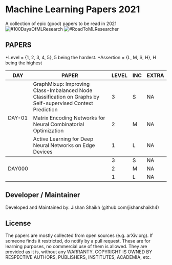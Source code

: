 # Machine Learning Papers 2021

A collection of epic (good) papers to be read in 2021 ![#100DaysOfMLResearch](https://github.com/jishanshaikh4/ml-papers21) ![#RoadToMLResearcher](https://github.com/jishanshaikh4/ml-papers21)

## PAPERS

*Level = {1, 2, 3, 4, 5}, 5 being the hardest.
*Assertion = {L, M, S, H}, H being the highest

<table>
  <thead><tr><th>DAY</th><th>PAPER</th><th>LEVEL</th><th>INC</th><th>EXTRA</th></tr></thead>
  <tbody>
    <tr><td rowspan="3">DAY-01</td><td> GraphMixup: Improving Class-Imbalanced Node Classification on Graphs by Self-supervised Context Prediction </td><td>3</td><td>S</td><td>NA</td></tr>
    <tr><td>Matrix Encoding Networks for Neural Combinatorial Optimization</td><td>2</td><td>M</td><td>NA</td> </tr>
    <tr><td> Active Learning for Deep Neural Networks on Edge Devices </td><td>1</td><td>L</td><td>NA</td></tr>
  </tbody>
  <tbody>
    <tr><td rowspan="3">DAY000</td><td></td><td>3</td><td>S</td><td>NA</td></tr>
    <tr><td></td><td>2</td><td>M</td><td>NA</td> </tr>
    <tr><td></td><td>1</td><td>L</td><td>NA</td></tr>
  </tbody>
</table>

## Developer / Maintainer

Developed and Maintained by: Jishan Shaikh (github.com/jishanshaikh4)

## License

The papers are mostly collected from open sources (e.g. arXiv.org). If someone finds it restricted, do notify by a pull request. These are for learning purposes, no commercial use of them is allowed. They are provided as it is, without any WARRANTY. COPYRIGHT IS OWNED BY RESPECTIVE AUTHORS, PUBLISHERS, INSTITUTES, ACADEMIA, etc.
